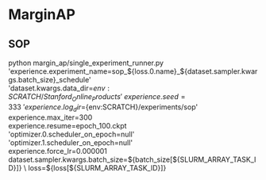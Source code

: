 # MarginAP



 ## SOP

python margin_ap/single_experiment_runner.py \
 'experience.experiment_name=sop_${loss.0.name}_${dataset.sampler.kwargs.batch_size}_schedule' \
 'dataset.kwargs.data_dir=${env:SCRATCH}/Stanford_Online_Products' \
 experience.seed=333 \
 'experience.log_dir=${env:SCRATCH}/experiments/sop' \
 experience.max_iter=300 \
 experience.resume=epoch_100.ckpt \
 'optimizer.0.scheduler_on_epoch=null' \
 'optimizer.1.scheduler_on_epoch=null' \
 experience.force_lr=0.000001 \
 dataset.sampler.kwargs.batch_size=${batch_size[${SLURM_ARRAY_TASK_ID}]} \
 loss=${loss[${SLURM_ARRAY_TASK_ID}]}
